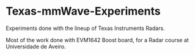 # Texas-mmWave-Experiments

Experiments done with the lineup of Texas Instruments Radars.

Most of the work done with EVM1642 Boost board, for a Radar course at Universidade de Aveiro.
